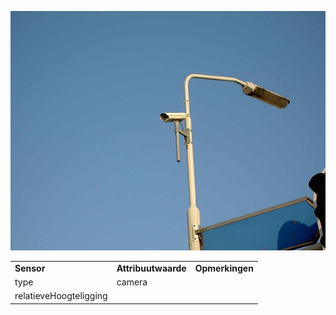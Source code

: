 ![](media/1acd1792310afab3ab0510c1e1bbbdeb76bbed3b.jpg)

|                        |                     |                 |
|------------------------|---------------------|-----------------|
| **Sensor**             | **Attribuutwaarde** | **Opmerkingen** |
| type                   | camera              |                 |
| relatieveHoogteligging |                     |                 |

